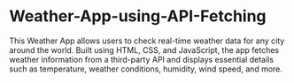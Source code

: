 # Weather-App-using-API-Fetching
This Weather App allows users to check real-time weather data for any city around the world. Built using HTML, CSS, and JavaScript, the app fetches weather information from a third-party API and displays essential details such as temperature, weather conditions, humidity, wind speed, and more.

